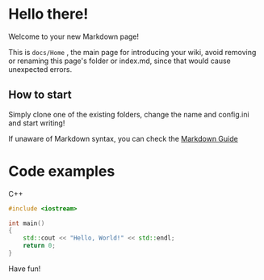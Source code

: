 # Hello there!

Welcome to your new Markdown page!

This is `docs/Home` , the main page for introducing your wiki, avoid removing or
renaming this page's folder or index.md, since that would cause unexpected errors.

## How to start

Simply clone one of the existing folders, change the name and config.ini and start
writing!

If unaware of Markdown syntax, you can check the [Markdown Guide](https://www.markdownguide.org/basic-syntax/)

# Code examples

C++

```cpp
#include <iostream>

int main()
{
    std::cout << "Hello, World!" << std::endl;
    return 0;
}
```

Have fun!